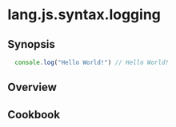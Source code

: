 # lang.js.syntax.logging



## Synopsis

```js
  console.log("Hello World!") // Hello World!
```

## Overview

## Cookbook
